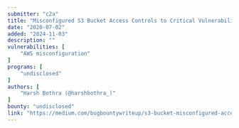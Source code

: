 ```yaml
---
submitter: "c2a"
title: "Misconfigured S3 Bucket Access Controls to Critical Vulnerability"
date: "2020-07-02"
added: "2024-11-03"
description: ""
vulnerabilities: [
    "AWS misconfiguration"
]
programs: [
    "undisclosed"
]
authors: [
    "Harsh Bothra (@harshbothra_)"
]
bounty: "undisclosed"
link: "https://medium.com/bugbountywriteup/s3-bucket-misconfigured-access-controls-to-critical-vulnerability-6b535e3df9a5"
---
```




